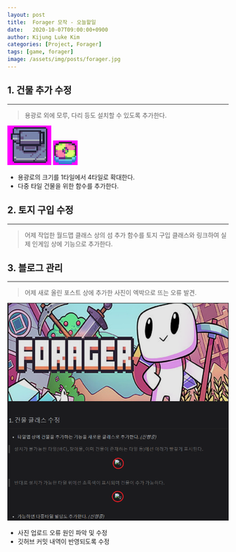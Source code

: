 ```yaml
---
layout: post
title:  Forager 모작 - 오늘할일
date:   2020-10-07T09:00:00+0900
author: Kijung Luke Kim
categories: [Project, Forager]
tags: [game, forager]
image: /assets/img/posts/forager.jpg
---
```


## 1. 건물 추가 수정
---

> 용광로 외에 모루, 다리 등도 설치할 수 있도록 추가한다.

![모루.bmp](/assets/img/posts/모루.bmp)
![통발.bmp](/assets/img/posts/통발.bmp)

- 용광로의 크기를 1타일에서 4타일로 확대한다.
- 다중 타일 건물을 위한 함수를 추가한다.

## 2. 토지 구입 수정
---
 
> 어제 작업한 월드맵 클래스 상의 섬 추가 함수를 토지 구입 클래스와 링크하여 실제 인게임 상에 기능으로 추가한다.

## 3. 블로그 관리
---

> 어제 새로 올린 포스트 상에 추가한 사진이 엑박으로 뜨는 오류 발견.

![20201007-1.png](/assets/img/posts/20201007-1.PNG)

- 사진 업로드 오류 원인 파악 및 수정
- 깃허브 커밋 내역이 반영되도록 수정